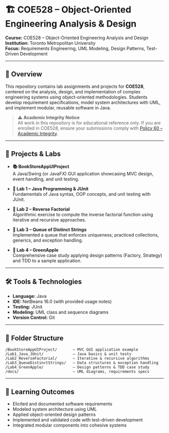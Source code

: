# 🏗️ COE528 – Object-Oriented Engineering Analysis & Design

**Course:** COE528 – Object-Oriented Engineering Analysis and Design  
**Institution:** Toronto Metropolitan University  
**Focus:** Requirements Engineering, UML Modeling, Design Patterns, Test-Driven Development  

---

## 📘 Overview

This repository contains lab assignments and projects for **COE528**, centered on the analysis, design, and implementation of complex engineering systems using object-oriented methodologies. Students develop requirement specifications, model system architectures with UML, and implement modular, reusable software in Java.

> ⚠️ **Academic Integrity Notice**  
> All work in this repository is for educational reference only. If you are enrolled in COE528, ensure your submissions comply with [Policy 60 – Academic Integrity](https://www.torontomu.ca/senate/policies/pol60.pdf).

---

## 🧪 Projects & Labs

- **📚 BookStoreAppUIProject**  
  A Java/Swing (or JavaFX) GUI application showcasing MVC design, event handling, and unit testing.

- **🔹 Lab 1 – Java Programming & JUnit**  
  Fundamentals of Java syntax, OOP concepts, and unit testing with JUnit.

- **🔹 Lab 2 – Reverse Factorial**  
  Algorithmic exercise to compute the inverse factorial function using iterative and recursive approaches.

- **🔹 Lab 3 – Queue of Distinct Strings**  
  Implemented a queue that enforces uniqueness; practiced collections, generics, and exception handling.

- **🔹 Lab 4 – GreenApple**  
  Comprehensive case study applying design patterns (Factory, Strategy) and TDD to a sample application.

---

## 🛠️ Tools & Technologies

- **Language:** Java  
- **IDE:** NetBeans 16.0 (with provided usage notes)  
- **Testing:** JUnit  
- **Modeling:** UML class and sequence diagrams  
- **Version Control:** Git  

---

## 📁 Folder Structure

```
/BookStoreAppUIProject/       – MVC GUI application example  
/Lab1_Java_JUnit/             – Java basics & unit tests  
/Lab2_ReverseFactorial/       – Iterative & recursive algorithms  
/Lab3_QueueDistinctStrings/   – Data structures & exception handling  
/Lab4_GreenApple/             – Design patterns & TDD case study  
/docs/                        – UML diagrams, requirements specs  
```

---

## 🎯 Learning Outcomes

- Elicited and documented software requirements  
- Modeled system architecture using UML  
- Applied object-oriented design patterns  
- Implemented and validated code with test-driven development  
- Integrated modular components into cohesive systems  


